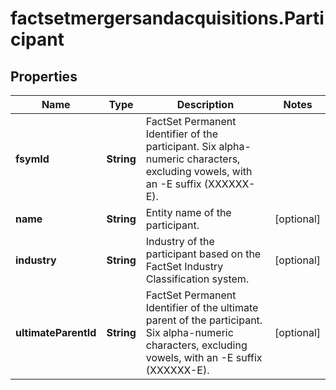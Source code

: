 # factsetmergersandacquisitions.Participant

## Properties

Name | Type | Description | Notes
------------ | ------------- | ------------- | -------------
**fsymId** | **String** | FactSet Permanent Identifier of the participant. Six alpha-numeric characters, excluding vowels, with an -E suffix (XXXXXX-E). | 
**name** | **String** | Entity name of the participant. | [optional] 
**industry** | **String** | Industry of the participant based on the FactSet Industry Classification system. | [optional] 
**ultimateParentId** | **String** | FactSet Permanent Identifier of the ultimate parent of the participant. Six alpha-numeric characters, excluding vowels, with an -E suffix (XXXXXX-E). | [optional] 


